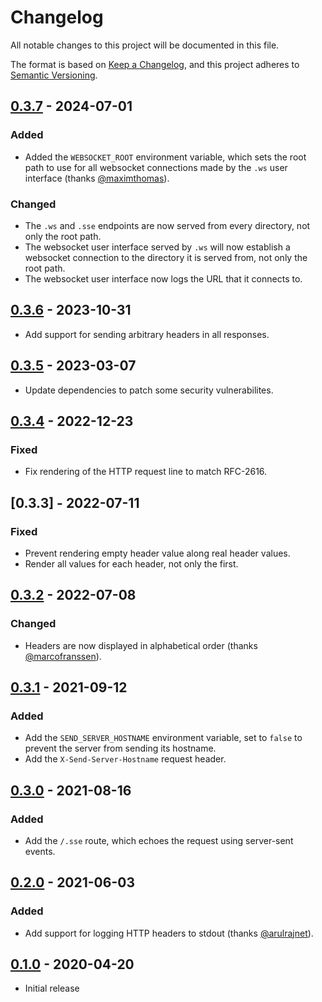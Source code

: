 # Changelog

All notable changes to this project will be documented in this file.

The format is based on [Keep a Changelog], and this project adheres to
[Semantic Versioning].

<!-- references -->

[keep a changelog]: https://keepachangelog.com/en/1.0.0/
[semantic versioning]: https://semver.org/spec/v2.0.0.html

## [0.3.7] - 2024-07-01

### Added

- Added the `WEBSOCKET_ROOT` environment variable, which sets the root path to
  use for all websocket connections made by the `.ws` user interface (thanks
  [@maximthomas]).

### Changed

- The `.ws` and `.sse` endpoints are now served from every directory, not only
  the root path.
- The websocket user interface served by `.ws` will now establish a websocket
  connection to the directory it is served from, not only the root path.
- The websocket user interface now logs the URL that it connects to.

## [0.3.6] - 2023-10-31

- Add support for sending arbitrary headers in all responses.

## [0.3.5] - 2023-03-07

- Update dependencies to patch some security vulnerabilites.

## [0.3.4] - 2022-12-23

### Fixed

- Fix rendering of the HTTP request line to match RFC-2616.

## [0.3.3] - 2022-07-11

### Fixed

- Prevent rendering empty header value along real header values.
- Render all values for each header, not only the first.

## [0.3.2] - 2022-07-08

### Changed

- Headers are now displayed in alphabetical order (thanks [@marcofranssen]).

## [0.3.1] - 2021-09-12

### Added

- Add the `SEND_SERVER_HOSTNAME` environment variable, set to `false` to prevent
  the server from sending its hostname.
- Add the `X-Send-Server-Hostname` request header.

## [0.3.0] - 2021-08-16

### Added

- Add the `/.sse` route, which echoes the request using server-sent events.

## [0.2.0] - 2021-06-03

### Added

- Add support for logging HTTP headers to stdout (thanks [@arulrajnet]).

## [0.1.0] - 2020-04-20

- Initial release

<!-- references -->

[unreleased]: https://github.com/jmalloc/echo-server
[0.1.0]: https://github.com/jmalloc/echo-server/releases/v0.1.0
[0.2.0]: https://github.com/jmalloc/echo-server/releases/v0.2.0
[0.3.0]: https://github.com/jmalloc/echo-server/releases/v0.3.0
[0.3.1]: https://github.com/jmalloc/echo-server/releases/v0.3.1
[0.3.2]: https://github.com/jmalloc/echo-server/releases/v0.3.2
[0.3.4]: https://github.com/jmalloc/echo-server/releases/v0.3.4
[0.3.5]: https://github.com/jmalloc/echo-server/releases/v0.3.5
[0.3.6]: https://github.com/jmalloc/echo-server/releases/v0.3.6
[0.3.7]: https://github.com/jmalloc/echo-server/releases/v0.3.7

<!-- outside contributors -->

[@arulrajnet]: https://github.com/arulrajnet
[@marcofranssen]: https://github.com/marcofranssen
[@maximthomas]: https://github.com/maximthomas

<!-- version template
## [0.0.1] - YYYY-MM-DD

### Added
### Changed
### Deprecated
### Removed
### Fixed
### Security
-->
